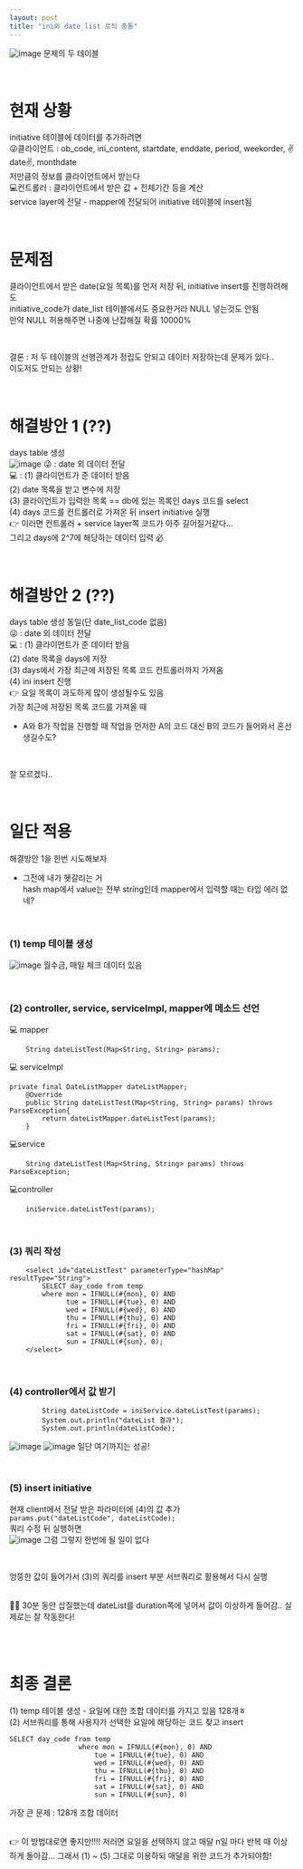 ```yaml
---
layout: post
title: "ini와 date_list 로직 충돌"
---
```

![image](https://user-images.githubusercontent.com/86642180/153457507-cf59a6a6-f48f-4369-bdac-eae99550ec3f.png)
문제의 두 테이블  

<br>

# 현재 상황
initiative 테이블에 데이터를 추가하려면  
😜클라이언트 : ob_code, ini_content, startdate, enddate, period, weekorder, ✌date✌, monthdate  
저만큼의 정보를 클라이언트에서 받는다  
💻컨트롤러 : 클라이언트에서 받은 값 + 전체기간 등을 계산  
service layer에 전달 - mapper에 전달되어 initiative 테이블에 insert됨  

<br>

# 문제점  
클라이언트에서 받은 date(요일 목록)를 먼저 저장 뒤, initiative insert를 진행하려해도  
initiative_code가 date_list 테이블에서도 중요한거라 NULL 넣는것도 안됨  
만약 NULL 허용해주면 나중에 난잡해질 확률 10000%  

<br>

결론 : 저 두 테이블의 선행관계가 정립도 안되고 데이터 저장하는데 문제가 있다..  
이도저도 안되는 상황!  

<br>

# 해결방안 1 (??)
days table 생성  
![image](https://user-images.githubusercontent.com/86642180/153460403-616be1b3-7e51-47a3-89b0-2a84a51cee95.png)
😜 : date 외 데이터 전달  
💻 : (1) 클라이언트가 준 데이터 받음  
(2) date 목록을 받고 변수에 저장  
(3) 클라이언트가 입력한 목록 == db에 있는 목록인 days 코드를 select  
(4) days 코드를 컨트롤러로 가져온 뒤 insert initiative 실행  
👉 이러면 컨트롤러 + service layer쪽 코드가 아주 길어질거같다...  
그리고 days에 2^7에 해당하는 데이터 입력 必  

<br>

# 해결방안 2 (??)
days table 생성 동일(단 date_list_code 없음)  
😜 : date 외 데이터 전달  
💻 : (1) 클라이언트가 준 데이터 받음  
(2) date 목록을 days에 저장  
(3) days에서 가장 최근에 저장된 목록 코드 컨트롤러까지 가져옴  
(4) ini insert 진행  
👉 요일 목록이 과도하게 많이 생성될수도 있음  
가장 최근에 저장된 목록 코드를 가져올 때  
- A와 B가 작업을 진행할 때 작업을 먼저한 A의 코드 대신 B의 코드가 들어와서 혼선 생길수도?  

<br>

잘 모르겠다..

<br>

# 일단 적용
해결방안 1을 한번 시도해보자  
- 그전에 내가 헷갈리는 거  
hash map에서 value는 전부 string인데 mapper에서 입력할 때는 타입 에러 없네?  

<br>

### (1) temp 테이블 생성  
![image](https://user-images.githubusercontent.com/86642180/153473587-4de52ffc-bd73-4f28-95d3-a07d62f8e10f.png)
월수금, 매일 체크 데이터 있음  

<br>

### (2) controller, service, serviceImpl, mapper에 메소드 선언  
💻 mapper
```
    String dateListTest(Map<String, String> params);
```
💻 serviceImpl  
```
private final DateListMapper dateListMapper;
    @Override
    public String dateListTest(Map<String, String> params) throws ParseException{
        return dateListMapper.dateListTest(params);
    }
```
💻service
```
    String dateListTest(Map<String, String> params) throws  ParseException;
```
💻controller
```
    iniService.dateListTest(params);
```
<br>

### (3) 쿼리 작성  
```
    <select id="dateListTest" parameterType="hashMap" resultType="String">
        SELECT day_code from temp
        where mon = IFNULL(#{mon}, 0) AND
              tue = IFNULL(#{tue}, 0) AND
              wed = IFNULL(#{wed}, 0) AND
              thu = IFNULL(#{thu}, 0) AND
              fri = IFNULL(#{fri}, 0) AND
              sat = IFNULL(#{sat}, 0) AND
              sun = IFNULL(#{sun}, 0);
    </select>
```
<br>

### (4) controller에서 값 받기  
```
        String dateListCode = iniService.dateListTest(params);
        System.out.println("dateList 결과");
        System.out.println(dateListCode);
```
![image](https://user-images.githubusercontent.com/86642180/153478574-be17ae43-975b-4a11-8016-35971068f245.png)
![image](https://user-images.githubusercontent.com/86642180/153478619-7af3a851-1a5c-4357-b7bb-9115292b6ce8.png)
일단 여기까지는 성공!  

<br>

### (5) insert initiative
현재 client에서 전달 받은 파라미터에 (4)의 값 추가  
`params.put("dateListCode", dateListCode);`  
쿼리 수정 뒤 실행하면  
![image](https://user-images.githubusercontent.com/86642180/153479413-dfb04ffc-5a1a-4a93-be87-cfca5bf01ce8.png)
그럼 그렇지 한번에 될 일이 없다  

<br>

엉뚱한 값이 들어가서 (3)의 쿼리를 insert 부분 서브쿼리로 활용해서 다시 실행  

<br>
🤦‍♀️ 30분 동안 삽질했는데 dateList를 duration쪽에 넣어서 값이 이상하게 들어감..  
실제로는 잘 작동한다!  

<br><br>

# 최종 결론
(1) temp 테이블 생성 - 요일에 대한 조합 데이터를 가지고 있음 128개ㅎ  
(2) 서브쿼리를 통해 사용자가 선택한 요일에 해당하는 코드 찾고 insert  
```
SELECT day_code from temp
                 where mon = IFNULL(#{mon}, 0) AND
                     tue = IFNULL(#{tue}, 0) AND
                     wed = IFNULL(#{wed}, 0) AND
                     thu = IFNULL(#{thu}, 0) AND
                     fri = IFNULL(#{fri}, 0) AND
                     sat = IFNULL(#{sat}, 0) AND
                     sun = IFNULL(#{sun}, 0)
```
가장 큰 문제 : 128개 조합 데이터 

<br>
👉 이 방법대로면 좋지만!!!!  
저러면 요일을 선택하지 않고 매달 n일 마다 반복 때 이상하게 돌아감...  
그래서 (1) ~ (5) 그대로 이용하되 매달을 위한 코드가 추가되야함!
